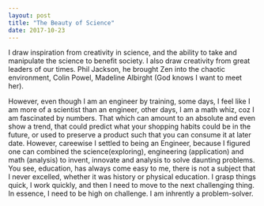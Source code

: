 ```yaml
---
layout: post
title: "The Beauty of Science"
date: 2017-10-23
---
```

I draw inspiration from creativity in science, and the ability to take and manipulate the science to benefit society.
I also draw creativity from great leaders of our times. Phil Jackson, he brought Zen into the chaotic environment, Colin Powel, Madeline Albirght (God knows I want to meet her).

However, even though I am an engineer by training, some days, I feel like I am more of a scientist than an engineer, other days, I am a math whiz, coz I am fascinated by numbers. That which can amount to an absolute and even show a trend, that could predict what your shopping habits could be in the future, or used to preserve a product such that you can consume it at later date.
However, careewise I settled to being an Engineer, because I figured one can combined the science(exploring), engineering (application) and math (analysis) to invent, innovate and analysis to solve daunting problems.  
You see, education, has always come easy to me, there is not a subject that I never excelled, whether it was history or physical education. I grasp things quick, I work quickly, and then I need to move to the next challenging thing. In essence, I need to be high on challenge. I am inhrently a problem-solver.

